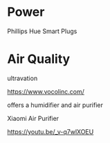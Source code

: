 # Power
Phillips Hue Smart Plugs


# Air Quality

ultravation

https://www.vocolinc.com/

offers a humidifier and air purifier

Xiaomi Air Purifier

https://youtu.be/_v-q7wlXOEU